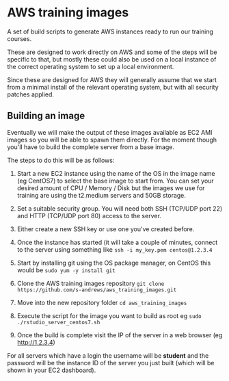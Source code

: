 # AWS training images
A set of build scripts to generate AWS instances ready to run our training courses.

These are designed to work directly on AWS and some of the steps will be specific to that, but mostly these could also be used on a local instance of the correct operating system to set up a local environment.

Since these are designed for AWS they will generally assume that we start from a minimal install of the relevant operating system, but with all security patches applied.

## Building an image
Eventually we will make the output of these images available as EC2 AMI images so you will be able to spawn them directly.  For the moment though you'll have to build the complete server from a base image.

The steps to do this will be as follows:

1. Start a new EC2 instance using the name of the OS in the image name (eg CentOS7) to select the base image to start from.  You can set your desired amount of CPU / Memory / Disk but the images we use for training are using the t2.medium servers and 50GB storage.

2. Set a suitable security group.  You will need both SSH (TCP/UDP port 22) and HTTP (TCP/UDP port 80) access to the server.

3. Either create a new SSH key or use one you've created before.

4. Once the instance has started (it will take a couple of minutes, connect to the server using something like ```ssh -i my_key.pem centos@1.2.3.4```

5. Start by installing git using the OS package manager, on CentOS this would be ```sudo yum -y install git```

6. Clone the AWS training images repository ```git clone https://github.com/s-andrews/aws_training_images.git```

7. Move into the new repository folder ```cd aws_training_images```

8. Execute the script for the image you want to build as root eg ```sudo ./rstudio_server_centos7.sh```

9. Once the build is complete visit the IP of the server in a web browser (eg http://1.2.3.4)

For all servers which have a login the username will be **student** and the password will be the instance ID of the server you just built (which will be shown in your EC2 dashboard).
